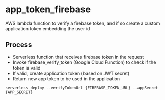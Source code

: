 # app_token_firebase

AWS lambda function to verify a firebase token, and if so create a custom application token embedding the user id

## Process

- Serverless function that receives firebase token in the request
- Invoke firebase_verify_token (Google Cloud Function) to check if the token is valid
- If valid, create application token (based on JWT secret)
- Return new app token to be used in the application

`serverless deploy --verifyTokenUrl {FIREBASE_TOKEN_URL} --appSecret {APP_SECRET}`
